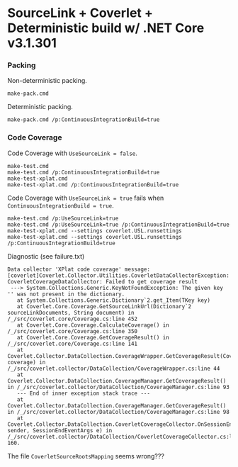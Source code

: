 # SourceLink + Coverlet + Deterministic build w/ .NET Core v3.1.301

### Packing

Non-deterministic packing.
```
make-pack.cmd
```
Deterministic packing.
```
make-pack.cmd /p:ContinuousIntegrationBuild=true
```

### Code Coverage

Code Coverage with `UseSourceLink = false`.
```
make-test.cmd
make-test.cmd /p:ContinuousIntegrationBuild=true
make-test-xplat.cmd
make-test-xplat.cmd /p:ContinuousIntegrationBuild=true
```
Code Coverage with `UseSourceLink = true` fails when `ContinuousIntegrationBuild = true`.
```
make-test.cmd /p:UseSourceLink=true
make-test.cmd /p:UseSourceLink=true /p:ContinuousIntegrationBuild=true
make-test-xplat.cmd --settings coverlet.USL.runsettings
make-test-xplat.cmd --settings coverlet.USL.runsettings /p:ContinuousIntegrationBuild=true
```

Diagnostic (see failure.txt)
```
Data collector 'XPlat code coverage' message: [coverlet]Coverlet.Collector.Utilities.CoverletDataCollectorException: CoverletCoverageDataCollector: Failed to get coverage result
 ---> System.Collections.Generic.KeyNotFoundException: The given key '' was not present in the dictionary.
   at System.Collections.Generic.Dictionary`2.get_Item(TKey key)
   at Coverlet.Core.Coverage.GetSourceLinkUrl(Dictionary`2 sourceLinkDocuments, String document) in /_/src/coverlet.core/Coverage.cs:line 452
   at Coverlet.Core.Coverage.CalculateCoverage() in /_/src/coverlet.core/Coverage.cs:line 350
   at Coverlet.Core.Coverage.GetCoverageResult() in /_/src/coverlet.core/Coverage.cs:line 141
   at Coverlet.Collector.DataCollection.CoverageWrapper.GetCoverageResult(Coverage coverage) in /_/src/coverlet.collector/DataCollection/CoverageWrapper.cs:line 44
   at Coverlet.Collector.DataCollection.CoverageManager.GetCoverageResult() in /_/src/coverlet.collector/DataCollection/CoverageManager.cs:line 93
   --- End of inner exception stack trace ---
   at Coverlet.Collector.DataCollection.CoverageManager.GetCoverageResult() in /_/src/coverlet.collector/DataCollection/CoverageManager.cs:line 98
   at Coverlet.Collector.DataCollection.CoverletCoverageCollector.OnSessionEnd(Object sender, SessionEndEventArgs e) in /_/src/coverlet.collector/DataCollection/CoverletCoverageCollector.cs:line 160.
```

The file `CoverletSourceRootsMapping` seems wrong???